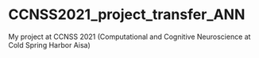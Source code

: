 # CCNSS2021_project_transfer_ANN
 My project at CCNSS 2021 (Computational and Cognitive Neuroscience at Cold Spring Harbor Aisa)

